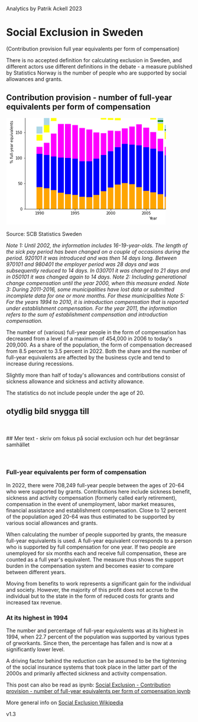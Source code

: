 Analytics by Patrik Ackell 2023

# Social Exclusion in Sweden

(Contribution provision full year equivalents per form of compensation)


There is no accepted definition for calculating exclusion in Sweden, and different actors use different definitions in the debate - a measure published by Statistics Norway is the number of people who are supported by social allowances and grants.

## Contribution provision - number of full-year equivalents per form of compensation


![Contribution provision - number of full-year equivalents per form of compensation](https://raw.githubusercontent.com/IoT-Dude/blogg_mtrl/main/Contribution-provision-percent-full-year-equivalents.png)




Source: SCB Statistics Sweden

<i>
Note 1: Until 2002, the information includes 16-19-year-olds. The length of the sick pay period has been changed on a couple of occasions during the period. 920101 it was introduced and was then 14 days long. Between 970101 and 980401 the employer period was 28 days and was subsequently reduced to 14 days. In 030701 it was changed to 21 days and in 050101 it was changed again to 14 days. Note 2: Including generational change compensation until the year 2000, when this measure ended. Note 3: During 2011-2016, some municipalities have lost data or submitted incomplete data for one or more months. For these municipalities Note 5: For the years 1994 to 2010, it is introduction compensation that is reported under establishment compensation. For the year 2011, the information refers to the sum of establishment compensation and introduction compensation.
</i>




The number of (various) full-year people in the form of compensation has decreased from a level of a maximum of 454,000 in 2006 to today's 209,000.
As a share of the population, the form of compensation decreased from 8.5 percent to 3.5 percent in 2022. Both the share and the number of full-year equivalents are affected by the business cycle and tend to increase during recessions.

Slightly more than half of today's allowances and contributions consist of sickness allowance and sickness and activity allowance.

The statistics do not include people under the age of 20.

## otydlig bild snygga till

<br>
<br>
## Mer text - skriv om fokus på social exclusion och hur det begränsar samhället
<br>
<br>
<br>


### Full-year equivalents per form of compensation
In 2022, there were 708,249 full-year people between the ages of 20-64 who were supported by grants. Contributions here include sickness benefit, sickness and activity compensation (formerly called early retirement), compensation in the event of unemployment, labor market measures, financial assistance and establishment compensation. Close to 12 percent of the population aged 20-64 was thus estimated to be supported by various social allowances and grants.

When calculating the number of people supported by grants, the measure full-year equivalents is used. A full-year equivalent corresponds to a person who is supported by full compensation for one year. If two people are unemployed for six months each and receive full compensation, these are counted as a full year's equivalent. The measure thus shows the support burden in the compensation system and becomes easier to compare between different years.

Moving from benefits to work represents a significant gain for the individual and society. However, the majority of this profit does not accrue to the individual but to the state in the form of reduced costs for grants and increased tax revenue.

### At its highest in 1994
The number and percentage of full-year equivalents was at its highest in 1994, when 22.7 percent of the population was supported by various types of grworkants. Since then, the percentage has fallen and is now at a significantly lower level.

A driving factor behind the reduction can be assumed to be the tightening of the social insurance systems that took place in the latter part of the 2000s and primarily affected sickness and activity compensation.



This post can also be read as ipynb: [Social Exclusion - Contribution provision - number of full-year equivalents per form of compensation ipynb](https://github.com/IoT-Dude/blogg_mtrl/blob/main/Social-Exclusion-in-Sweden-Contribution-provision-full-year-equivalents-per-form-of-compensation.ipynb)

More general info on [Social Exclusion Wikipedia](https://en.wikipedia.org/wiki/Social_exclusion)


v1.3
